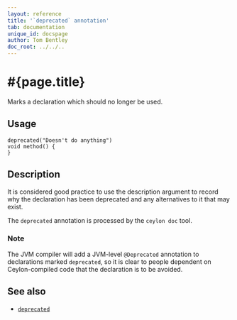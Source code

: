 ```yaml
---
layout: reference
title: '`deprecated` annotation'
tab: documentation
unique_id: docspage
author: Tom Bentley
doc_root: ../../..
---
```


# #{page.title}

Marks a declaration which should no longer be used.

## Usage

<!-- try: -->
    deprecated("Doesn't do anything")
    void method() {
    }

## Description

It is considered good practice to use the description 
argument to record why the declaration has been 
deprecated and any alternatives to it that may exist.

The `deprecated` annotation is processed by the `ceylon doc` tool.

### Note

The JVM compiler will add a JVM-level `@Deprecated` annotation
to declarations marked `deprecated`, so it is clear to 
people dependent on Ceylon-compiled code that the 
declaration is to be avoided.

## See also

* [`deprecated`](#{site.urls.apidoc_current}/#deprecated)

